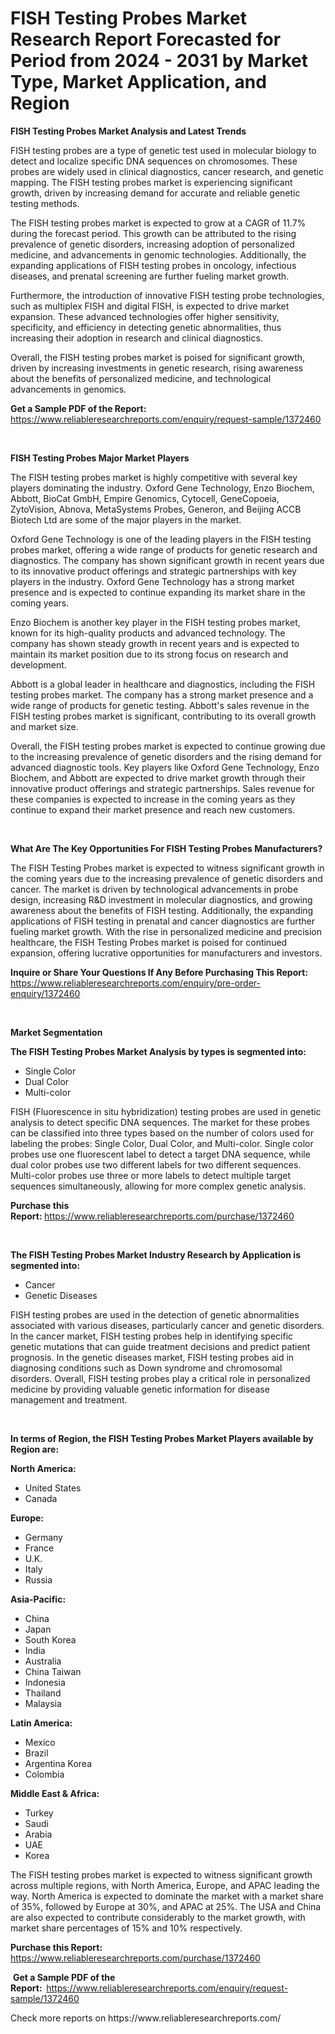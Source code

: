 <p><h1>FISH Testing Probes Market Research Report Forecasted for Period from 2024 -  2031 by Market Type, Market Application, and Region</h1></p><p><strong>FISH Testing Probes Market Analysis and Latest Trends</strong></p>
<p><p>FISH testing probes are a type of genetic test used in molecular biology to detect and localize specific DNA sequences on chromosomes. These probes are widely used in clinical diagnostics, cancer research, and genetic mapping. The FISH testing probes market is experiencing significant growth, driven by increasing demand for accurate and reliable genetic testing methods.</p><p>The FISH testing probes market is expected to grow at a CAGR of 11.7% during the forecast period. This growth can be attributed to the rising prevalence of genetic disorders, increasing adoption of personalized medicine, and advancements in genomic technologies. Additionally, the expanding applications of FISH testing probes in oncology, infectious diseases, and prenatal screening are further fueling market growth.</p><p>Furthermore, the introduction of innovative FISH testing probe technologies, such as multiplex FISH and digital FISH, is expected to drive market expansion. These advanced technologies offer higher sensitivity, specificity, and efficiency in detecting genetic abnormalities, thus increasing their adoption in research and clinical diagnostics.</p><p>Overall, the FISH testing probes market is poised for significant growth, driven by increasing investments in genetic research, rising awareness about the benefits of personalized medicine, and technological advancements in genomics.</p></p>
<p><strong>Get a Sample PDF of the Report:&nbsp;</strong> <a href="https://www.reliableresearchreports.com/enquiry/request-sample/1372460">https://www.reliableresearchreports.com/enquiry/request-sample/1372460</a></p>
<p>&nbsp;</p>
<p><strong>FISH Testing Probes Major Market Players</strong></p>
<p><p>The FISH testing probes market is highly competitive with several key players dominating the industry. Oxford Gene Technology, Enzo Biochem, Abbott, BioCat GmbH, Empire Genomics, Cytocell, GeneCopoeia, ZytoVision, Abnova, MetaSystems Probes, Generon, and Beijing ACCB Biotech Ltd are some of the major players in the market.</p><p>Oxford Gene Technology is one of the leading players in the FISH testing probes market, offering a wide range of products for genetic research and diagnostics. The company has shown significant growth in recent years due to its innovative product offerings and strategic partnerships with key players in the industry. Oxford Gene Technology has a strong market presence and is expected to continue expanding its market share in the coming years.</p><p>Enzo Biochem is another key player in the FISH testing probes market, known for its high-quality products and advanced technology. The company has shown steady growth in recent years and is expected to maintain its market position due to its strong focus on research and development.</p><p>Abbott is a global leader in healthcare and diagnostics, including the FISH testing probes market. The company has a strong market presence and a wide range of products for genetic testing. Abbott's sales revenue in the FISH testing probes market is significant, contributing to its overall growth and market size.</p><p>Overall, the FISH testing probes market is expected to continue growing due to the increasing prevalence of genetic disorders and the rising demand for advanced diagnostic tools. Key players like Oxford Gene Technology, Enzo Biochem, and Abbott are expected to drive market growth through their innovative product offerings and strategic partnerships. Sales revenue for these companies is expected to increase in the coming years as they continue to expand their market presence and reach new customers.</p></p>
<p>&nbsp;</p>
<p><strong>What Are The Key Opportunities For FISH Testing Probes Manufacturers?</strong></p>
<p><p>The FISH Testing Probes market is expected to witness significant growth in the coming years due to the increasing prevalence of genetic disorders and cancer. The market is driven by technological advancements in probe design, increasing R&D investment in molecular diagnostics, and growing awareness about the benefits of FISH testing. Additionally, the expanding applications of FISH testing in prenatal and cancer diagnostics are further fueling market growth. With the rise in personalized medicine and precision healthcare, the FISH Testing Probes market is poised for continued expansion, offering lucrative opportunities for manufacturers and investors.</p></p>
<p><strong>Inquire or Share Your Questions If Any Before Purchasing This Report:</strong> <a href="https://www.reliableresearchreports.com/enquiry/pre-order-enquiry/1372460">https://www.reliableresearchreports.com/enquiry/pre-order-enquiry/1372460</a></p>
<p>&nbsp;</p>
<p><strong>Market Segmentation</strong></p>
<p><strong>The FISH Testing Probes Market Analysis by types is segmented into:</strong></p>
<p><ul><li>Single Color</li><li>Dual Color</li><li>Multi-color</li></ul></p>
<p><p>FISH (Fluorescence in situ hybridization) testing probes are used in genetic analysis to detect specific DNA sequences. The market for these probes can be classified into three types based on the number of colors used for labeling the probes: Single Color, Dual Color, and Multi-color. Single color probes use one fluorescent label to detect a target DNA sequence, while dual color probes use two different labels for two different sequences. Multi-color probes use three or more labels to detect multiple target sequences simultaneously, allowing for more complex genetic analysis.</p></p>
<p><strong>Purchase this Report:&nbsp;</strong><a href="https://www.reliableresearchreports.com/purchase/1372460">https://www.reliableresearchreports.com/purchase/1372460</a></p>
<p>&nbsp;</p>
<p><strong>The FISH Testing Probes Market Industry Research by Application is segmented into:</strong></p>
<p><ul><li>Cancer</li><li>Genetic Diseases</li></ul></p>
<p><p>FISH testing probes are used in the detection of genetic abnormalities associated with various diseases, particularly cancer and genetic disorders. In the cancer market, FISH testing probes help in identifying specific genetic mutations that can guide treatment decisions and predict patient prognosis. In the genetic diseases market, FISH testing probes aid in diagnosing conditions such as Down syndrome and chromosomal disorders. Overall, FISH testing probes play a critical role in personalized medicine by providing valuable genetic information for disease management and treatment.</p></p>
<p>&nbsp;</p>
<p><strong>In terms of Region, the FISH Testing Probes Market Players available by Region are:</strong></p>
<p>
    <p> <strong> North America: </strong>
        <ul>
            <li>United States</li>
            <li>Canada</li>
        </ul>
        </p> 
    <p> <strong> Europe: </strong>
        <ul>
            <li>Germany</li>
            <li>France</li>
            <li>U.K.</li>
            <li>Italy</li>
            <li>Russia</li>
        </ul>
        </p> 
    <p> <strong> Asia-Pacific: </strong>
        <ul>
            <li>China</li>
            <li>Japan</li>
            <li>South Korea</li>
            <li>India</li>
            <li>Australia</li>
            <li>China Taiwan</li>
            <li>Indonesia</li>
            <li>Thailand</li>
            <li>Malaysia</li>
        </ul>
        </p> 
    <p> <strong> Latin America: </strong>
        <ul>
            <li>Mexico</li>
            <li>Brazil</li>
            <li>Argentina Korea</li>
            <li>Colombia</li>
        </ul>
        </p> 
    <p> <strong> Middle East & Africa: </strong>
        <ul>
            <li>Turkey</li>
            <li>Saudi</li>
            <li>Arabia</li>
            <li>UAE</li>
            <li>Korea</li>
        </ul>
    </p>
    </p>
<p><p>The FISH testing probes market is expected to witness significant growth across multiple regions, with North America, Europe, and APAC leading the way. North America is expected to dominate the market with a market share of 35%, followed by Europe at 30%, and APAC at 25%. The USA and China are also expected to contribute considerably to the market growth, with market share percentages of 15% and 10% respectively.</p></p>
<p><strong>Purchase this Report: </strong><a href="https://www.reliableresearchreports.com/purchase/1372460">https://www.reliableresearchreports.com/purchase/1372460</a></p>
<p>&nbsp;<strong>Get a Sample PDF of the Report:&nbsp;&nbsp;</strong><a href="https://www.reliableresearchreports.com/enquiry/request-sample/1372460">https://www.reliableresearchreports.com/enquiry/request-sample/1372460</a></p>
<p><strong></strong></p>
<p>Check more reports on https://www.reliableresearchreports.com/</p>